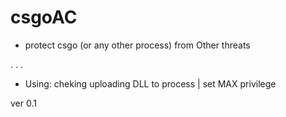 # csgoAC
* protect csgo (or any other process) from Other threats

.
.
.

* Using:  cheking uploading DLL to process | set MAX privilege


ver 0.1
